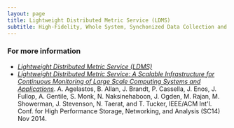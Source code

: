 ```yaml
---
layout: page
title: Lightweight Distributed Metric Service (LDMS)
subtitle: High-Fidelity, Whole System, Synchonized Data Collection and Transport
---
```


### For more information ###
* *[Lightweight Distributed Metric Service (LDMS)](https://github.com/ovis-hpc/ovis)* 
* *[Lightweight Distributed Metric Service: A Scalable Infrastructure for Continuous Monitoring of Large Scale Computing Systems and Applications](https://ovis.ca.sandia.gov/index.php/Publications_and_presentations)*. A. Agelastos, B. Allan, J. Brandt, P. Cassella, J. Enos, J. Fullop, A. Gentile, S. Monk, N. Naksinehaboon, J. Ogden, M. Rajan, M. Showerman, J. Stevenson, N. Taerat, and T. Tucker, IEEE/ACM Int'l. Conf. for High Performance Storage, Networking, and Analysis (SC14) Nov 2014.
